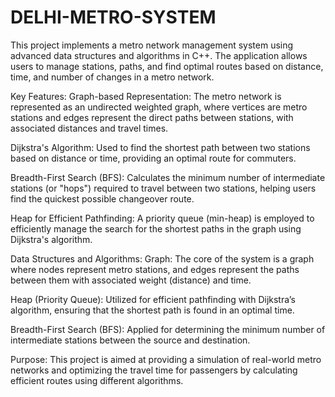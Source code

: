 # DELHI-METRO-SYSTEM
This project implements a metro network management system using advanced data structures and algorithms in C++. The application allows users to manage stations, paths, and find optimal routes based on distance, time, and number of changes in a metro network.

Key Features:
Graph-based Representation: The metro network is represented as an undirected weighted graph, where vertices are metro stations and edges represent the direct paths between stations, with associated distances and travel times.


Dijkstra's Algorithm: Used to find the shortest path between two stations based on distance or time, providing an optimal route for commuters.


Breadth-First Search (BFS): Calculates the minimum number of intermediate stations (or "hops") required to travel between two stations, helping users find the quickest possible changeover route.


Heap for Efficient Pathfinding: A priority queue (min-heap) is employed to efficiently manage the search for the shortest paths in the graph using Dijkstra's algorithm.


Data Structures and Algorithms:
Graph: The core of the system is a graph where nodes represent metro stations, and edges represent the paths between them with associated weight (distance) and time.



Heap (Priority Queue): Utilized for efficient pathfinding with Dijkstra’s algorithm, ensuring that the shortest path is found in an optimal time.


Breadth-First Search (BFS): Applied for determining the minimum number of intermediate stations between the source and destination.


Purpose:
This project is aimed at providing a simulation of real-world metro networks and optimizing the travel time for passengers by calculating efficient routes using different algorithms.
